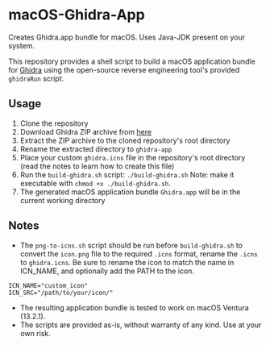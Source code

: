 # macOS-Ghidra-App
Creates Ghidra.app bundle for macOS. Uses Java-JDK present on your system.

This repository provides a shell script to build a macOS application bundle for [Ghidra](https://github.com/NationalSecurityAgency/ghidra) using the open-source reverse engineering tool's provided `ghidraRun` script.

## Usage

1. Clone the repository
2. Download Ghidra ZIP archive from [here](https://github.com/NationalSecurityAgency/ghidra/releases)
3. Extract the ZIP archive to the cloned repository's root directory
4. Rename the extracted directory to `ghidra-app`
5. Place your custom `ghidra.icns` file in the repository's root directory (read the notes to learn how to create this file)
6. Run the `build-ghidra.sh` script: `./build-ghidra.sh` Note: make it executable with `chmod +x ./build-ghidra.sh`.
7. The generated macOS application bundle `Ghidra.app` will be in the current working directory

## Notes

- The `png-to-icns.sh` script should be run before `build-ghidra.sh` to convert the `icon.png` file to the required `.icns` format, rename the `.icns` to `ghidra.icns`. Be sure to rename the icon to match the name in ICN_NAME, and optionally add the PATH to the icon.
```
ICN_NAME="custom_icon"
ICN_SRC="/path/to/your/icon/"
```

- The resulting application bundle is tested to work on macOS Ventura (13.2.1).
- The scripts are provided as-is, without warranty of any kind. Use at your own risk.
